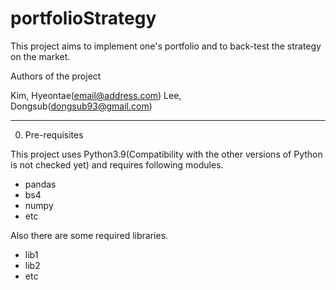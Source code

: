 # portfolioStrategy
This project aims to implement one's portfolio and to back-test the strategy on the market.

Authors of the project

  Kim, Hyeontae(email@address.com)
  Lee, Dongsub(dongsub93@gmail.com)
  
----------------------------------
0. Pre-requisites

This project uses Python3.9(Compatibility with the other versions of Python is not checked yet) and requires following modules.

  - pandas
  - bs4
  - numpy
  - etc

Also there are some required libraries.

  - lib1
  - lib2
  - etc
